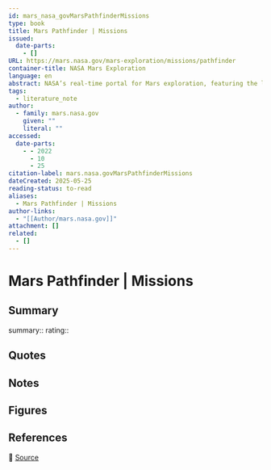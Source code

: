 ```yaml
---
id: mars_nasa_govMarsPathfinderMissions
type: book
title: Mars Pathfinder | Missions
issued:
  date-parts:
    - []
URL: https://mars.nasa.gov/mars-exploration/missions/pathfinder
container-title: NASA Mars Exploration
language: en
abstract: NASA’s real-time portal for Mars exploration, featuring the latest news, images, and discoveries from the Red Planet.
tags:
  - literature_note
author:
  - family: mars.nasa.gov
    given: ""
    literal: ""
accessed:
  date-parts:
    - - 2022
      - 10
      - 25
citation-label: mars.nasa.govMarsPathfinderMissions
dateCreated: 2025-05-25
reading-status: to-read
aliases:
  - Mars Pathfinder | Missions
author-links:
  - "[[Author/mars.nasa.gov]]"
attachment: []
related:
  - []
---
```


# Mars Pathfinder | Missions

## Summary
summary::
rating::

## Quotes

## Notes

## Figures

## References

🔗 [Source](https://mars.nasa.gov/mars-exploration/missions/pathfinder)

